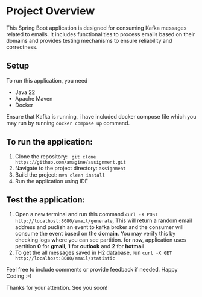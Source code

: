 # Project Overview
This Spring Boot application is designed for consuming Kafka messages related to emails. It includes functionalities to process emails based on their domains and provides testing mechanisms to ensure reliability and correctness.
## Setup
To run this application, you need
- Java 22
- Apache Maven
- Docker
  
Ensure that Kafka is running, i have included docker compose file which you may run by running `docker compose up` command.

## To run the application:
1. Clone the repository: ` git clone https://github.com/amagine/assignment.git`
2. Navigate to the project directory: `assignment`
3. Build the project: `mvn clean install`
4. Run the application using IDE

## Test the application:
1. Open a new terminal and run this command `curl -X POST http://localhost:8080/email/generate`, This will return a random email address and puclish an event to kafka broker and the consumer will consume the event based on the **domain**. You may verify this by checking logs where you can see partition. for now, application uses partition **0** for **gmail**, **1** for **outlook** and **2** for **hotmail**.
2. To get the all messages saved in H2 database, run `curl -X GET http://localhost:8080/email/statistic`

Feel free to include comments or provide feedback if needed.
Happy Coding :-)

Thanks for your attention. See you soon!
